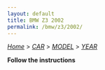 ```yaml
---
layout: default
title: BMW Z3 2002
permalink: /bmw/z3/2002/
---
```

[*Home*](/) > [*CAR*](/car/) > [*MODEL*](/car/model/) > [*YEAR*](/car/model/year/)

**Follow the instructions**